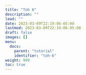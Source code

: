 ```yaml
---
title: "Toh 6"
description: ""
lead: ""
date: 2023-03-09T22:19:06-05:00
lastmod: 2023-03-09T22:19:06-05:00
draft: false
images: []
menu:
  docs:
    parent: "tutorial"
    identifier: "toh-6"
weight: 999
toc: true
---
```

